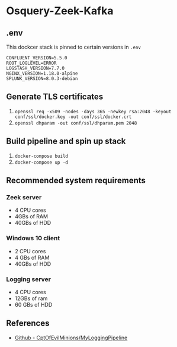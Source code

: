# Osquery-Zeek-Kafka

## .env
This dockcer stack is pinned to certain versions in `.env`
```
CONFLUENT_VERSION=5.5.0
ROOT_LOGLEVEL=ERROR
LOGSTASH_VERSION=7.7.0
NGINX_VERSION=1.18.0-alpine
SPLUNK_VERSION=8.0.3-debian
```

## Generate TLS certificates
1. `openssl req -x509 -nodes -days 365 -newkey rsa:2048 -keyout conf/ssl/docker.key -out conf/ssl/docker.crt`
1. `openssl dhparam -out conf/ssl/dhparam.pem 2048`

## Build pipeline and spin up stack
1. `docker-compose build`
1. `docker-compose up -d`

## Recommended system requirements
### Zeek server
* 4 CPU cores
* 4GBs of RAM
* 40GBs of HDD

### Windows 10 client
* 2 CPU cores
* 4 GBs of RAM
* 40GBs of HDD

### Logging server
* 4 CPU cores
* 12GBs of ram
* 60 GBs of HDD

## References
* [Github - CptOfEvilMinions/MyLoggingPipeline](https://github.com/CptOfEvilMinions/MyLoggingPipeline)